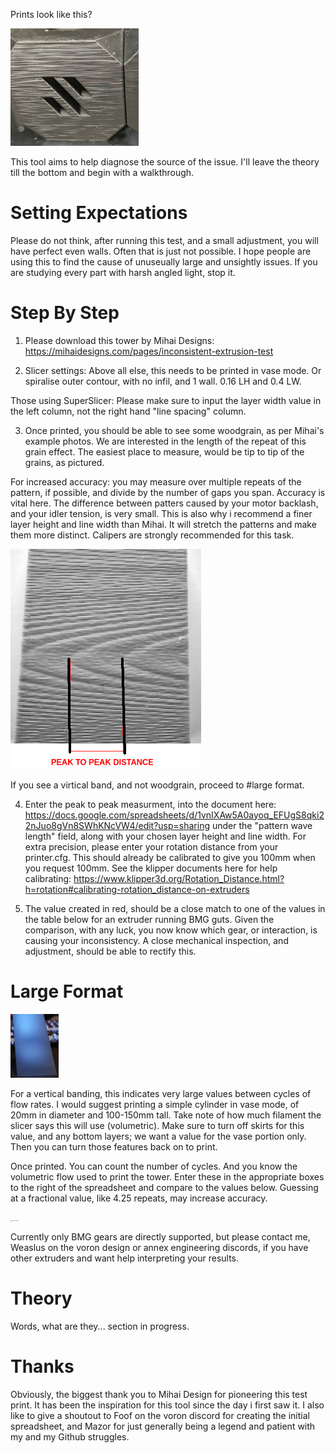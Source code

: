 Prints look like this?

<img src="./Images/cube_example.png" alt="Example Cube" style="zoom:20%;" />

This tool aims to help diagnose the source of the issue. I'll leave the theory till the bottom and begin with a walkthrough.
# Setting Expectations

Please do not think, after running this test, and a small adjustment, you will have perfect even walls. Often that is just not possible. I hope people are using this to find the cause of unuseually large and unsightly issues. If you are studying every part with harsh angled light, stop it.
# Step By Step
1) Please download this tower by Mihai Designs:
https://mihaidesigns.com/pages/inconsistent-extrusion-test

2) Slicer settings: Above all else, this needs to be printed in vase mode. Or spiralise outer contour, with no infil, and 1 wall. 0.16 LH and 0.4 LW.

Those using SuperSlicer: Please make sure to input the layer width value in the left column, not the right hand "line spacing" column.


3) Once printed, you should be able to see some woodgrain, as per Mihai's example photos. We are interested in the length of the repeat of this grain effect. The easiest place to measure, would be tip to tip of the grains, as pictured. 

For increased accuracy: you may measure over multiple repeats of the pattern, if possible, and divide by the number of gaps you span. Accuracy is vital here. The difference between patters caused by your motor backlash, and your idler tension, is very small. This is also why i recommend a finer layer height and line width than Mihai. It will stretch the patterns and make them more distinct. Calipers are strongly recommended for this task.

<img src="./Images/measure_example.png" alt="Measure this" style="zoom:80%;" />

If you see a virtical band, and not woodgrain, proceed to #large format.


4) Enter the peak to peak measurment, into the document here: https://docs.google.com/spreadsheets/d/1vnIXAw5A0ayoq_EFUgS8qki22nJuo8gVn8SWhKNcVW4/edit?usp=sharing
under the "pattern wave length" field, along with your chosen layer height and line width.
For extra precision, please enter your rotation distance from your printer.cfg. This should already be calibrated to give you 100mm when you request 100mm.  See the klipper documents here for help calibrating:
https://www.klipper3d.org/Rotation_Distance.html?h=rotation#calibrating-rotation_distance-on-extruders


5) The value created in red, should be a close match to one of the values in the table below for an extruder running BMG guts.
Given the comparison, with any luck, you now know which gear, or interaction, is causing your inconsistency. A close mechanical inspection, and adjustment, should be able to rectify this.

# Large Format

<img src="Images/vertical1.jpg" alt="vertical_example" style= "zoom:10%;" />

 For a vertical banding, this indicates very large values between cycles of flow rates. I would suggest printing a simple cylinder in vase mode, of 20mm in diameter and 100-150mm tall. Take note of how much filament the slicer says this will use (volumetric). Make sure to turn off skirts for this value, and any bottom layers; we want a value for the vase portion only. Then you can turn those features back on to print.

 Once printed. You can count the number of cycles. And you know the volumetric flow used to print the tower. Enter these in the appropriate boxes to the right of the spreadsheet and compare to the values below. Guessing at a fractional value, like 4.25 repeats, may increase accuracy.

<img src="Images/verticalcylinder.png" alt="vertical_example" style= "zoom:10%;" />

Currently only BMG gears are directly supported, but please contact me, Weaslus on the voron design or annex engineering discords, if you have other extruders and want help interpreting your results.

# Theory
Words, what are they...
section in progress.

# Thanks
Obviously, the biggest thank you to Mihai Design for pioneering this test print. It has been the inspiration for this tool since the day i first saw it.
I also like to give a shoutout to Foof on the voron discord for creating the initial spreadsheet, and Mazor for just generally being a legend and patient with my and my Github struggles.
